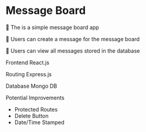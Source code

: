 # Message Board

🧪 The is a simple message board app

🧫 Users can create a message for the message board

🧬 Users can view all messages stored in the database

Frontend
React.js

Routing
Express.js

Database
Mongo DB

Potential Improvements
- Protected Routes
- Delete Button
- Date/Time Stamped